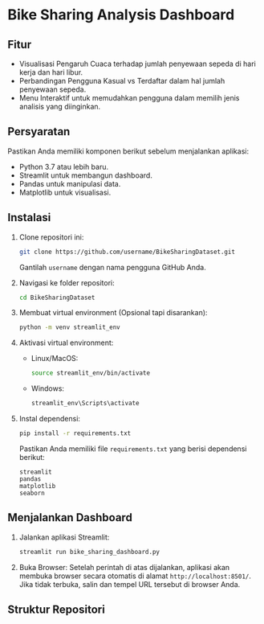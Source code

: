 # Bike Sharing Analysis Dashboard

## Fitur
- Visualisasi Pengaruh Cuaca terhadap jumlah penyewaan sepeda di hari kerja dan hari libur.
- Perbandingan Pengguna Kasual vs Terdaftar dalam hal jumlah penyewaan sepeda.
- Menu Interaktif untuk memudahkan pengguna dalam memilih jenis analisis yang diinginkan.

## Persyaratan
Pastikan Anda memiliki komponen berikut sebelum menjalankan aplikasi:
- Python 3.7 atau lebih baru.
- Streamlit untuk membangun dashboard.
- Pandas untuk manipulasi data.
- Matplotlib untuk visualisasi.

## Instalasi

1. Clone repositori ini:
    ```sh
    git clone https://github.com/username/BikeSharingDataset.git
    ```
    Gantilah `username` dengan nama pengguna GitHub Anda.

2. Navigasi ke folder repositori:
    ```sh
    cd BikeSharingDataset
    ```

3. Membuat virtual environment (Opsional tapi disarankan):
    ```sh
    python -m venv streamlit_env
    ```

4. Aktivasi virtual environment:
    - Linux/MacOS:
      ```sh
      source streamlit_env/bin/activate
      ```
    - Windows:
      ```sh
      streamlit_env\Scripts\activate
      ```

5. Instal dependensi:
    ```sh
    pip install -r requirements.txt
    ```
    Pastikan Anda memiliki file `requirements.txt` yang berisi dependensi berikut:
    ```
    streamlit
    pandas
    matplotlib
    seaborn
    ```

## Menjalankan Dashboard

1. Jalankan aplikasi Streamlit:
    ```sh
    streamlit run bike_sharing_dashboard.py
    ```

2. Buka Browser: Setelah perintah di atas dijalankan, aplikasi akan membuka browser secara otomatis di alamat `http://localhost:8501/`. Jika tidak terbuka, salin dan tempel URL tersebut di browser Anda.

## Struktur Repositori

